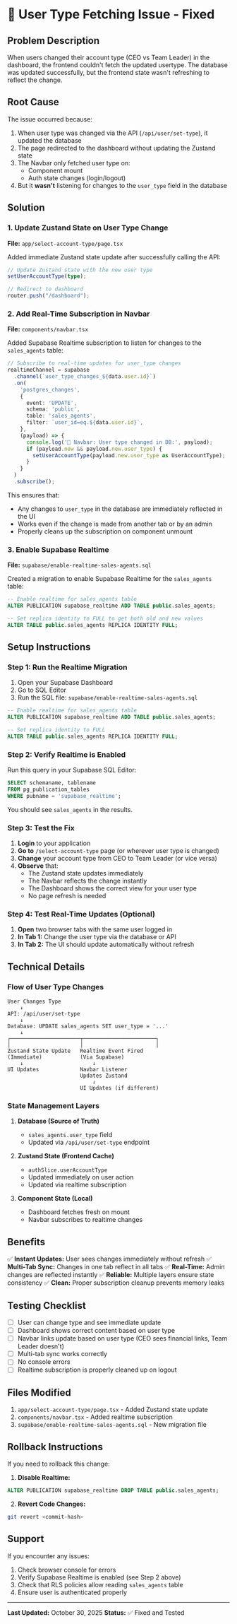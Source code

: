 # 🔧 User Type Fetching Issue - Fixed

## Problem Description

When users changed their account type (CEO vs Team Leader) in the dashboard, the frontend couldn't fetch the updated usertype. The database was updated successfully, but the frontend state wasn't refreshing to reflect the change.

## Root Cause

The issue occurred because:
1. When user type was changed via the API (`/api/user/set-type`), it updated the database
2. The page redirected to the dashboard without updating the Zustand state
3. The Navbar only fetched user type on:
   - Component mount
   - Auth state changes (login/logout)
4. But it **wasn't** listening for changes to the `user_type` field in the database

## Solution

### 1. Update Zustand State on User Type Change

**File:** `app/select-account-type/page.tsx`

Added immediate Zustand state update after successfully calling the API:

```typescript
// Update Zustand state with the new user type
setUserAccountType(type);

// Redirect to dashboard
router.push("/dashboard");
```

### 2. Add Real-Time Subscription in Navbar

**File:** `components/navbar.tsx`

Added Supabase Realtime subscription to listen for changes to the `sales_agents` table:

```typescript
// Subscribe to real-time updates for user_type changes
realtimeChannel = supabase
  .channel(`user_type_changes_${data.user.id}`)
  .on(
    'postgres_changes',
    {
      event: 'UPDATE',
      schema: 'public',
      table: 'sales_agents',
      filter: `user_id=eq.${data.user.id}`,
    },
    (payload) => {
      console.log('🔔 Navbar: User type changed in DB:', payload);
      if (payload.new && payload.new.user_type) {
        setUserAccountType(payload.new.user_type as UserAccountType);
      }
    }
  )
  .subscribe();
```

This ensures that:
- Any changes to `user_type` in the database are immediately reflected in the UI
- Works even if the change is made from another tab or by an admin
- Properly cleans up the subscription on component unmount

### 3. Enable Supabase Realtime

**File:** `supabase/enable-realtime-sales-agents.sql`

Created a migration to enable Supabase Realtime for the `sales_agents` table:

```sql
-- Enable realtime for sales_agents table
ALTER PUBLICATION supabase_realtime ADD TABLE public.sales_agents;

-- Set replica identity to FULL to get both old and new values
ALTER TABLE public.sales_agents REPLICA IDENTITY FULL;
```

## Setup Instructions

### Step 1: Run the Realtime Migration

1. Open your Supabase Dashboard
2. Go to SQL Editor
3. Run the SQL file: `supabase/enable-realtime-sales-agents.sql`

```sql
-- Enable realtime for sales_agents table
ALTER PUBLICATION supabase_realtime ADD TABLE public.sales_agents;

-- Set replica identity to FULL
ALTER TABLE public.sales_agents REPLICA IDENTITY FULL;
```

### Step 2: Verify Realtime is Enabled

Run this query in your Supabase SQL Editor:

```sql
SELECT schemaname, tablename 
FROM pg_publication_tables 
WHERE pubname = 'supabase_realtime';
```

You should see `sales_agents` in the results.

### Step 3: Test the Fix

1. **Login** to your application
2. **Go to** `/select-account-type` page (or wherever user type is changed)
3. **Change** your account type from CEO to Team Leader (or vice versa)
4. **Observe** that:
   - The Zustand state updates immediately
   - The Navbar reflects the change instantly
   - The Dashboard shows the correct view for your user type
   - No page refresh is needed

### Step 4: Test Real-Time Updates (Optional)

1. **Open** two browser tabs with the same user logged in
2. **In Tab 1:** Change the user type via the database or API
3. **In Tab 2:** The UI should update automatically without refresh

## Technical Details

### Flow of User Type Changes

```
User Changes Type
    ↓
API: /api/user/set-type
    ↓
Database: UPDATE sales_agents SET user_type = '...'
    ↓
┌──────────────────────┬───────────────────────┐
│                      │                       │
Zustand State Update   Realtime Event Fired
(Immediate)            (Via Supabase)
    ↓                      ↓
UI Updates             Navbar Listener
                       Updates Zustand
                           ↓
                       UI Updates (if different)
```

### State Management Layers

1. **Database (Source of Truth)**
   - `sales_agents.user_type` field
   - Updated via `/api/user/set-type` endpoint

2. **Zustand State (Frontend Cache)**
   - `authSlice.userAccountType`
   - Updated immediately on user action
   - Updated via realtime subscription

3. **Component State (Local)**
   - Dashboard fetches fresh on mount
   - Navbar subscribes to realtime changes

## Benefits

✅ **Instant Updates:** User sees changes immediately without refresh
✅ **Multi-Tab Sync:** Changes in one tab reflect in all tabs
✅ **Real-Time:** Admin changes are reflected instantly
✅ **Reliable:** Multiple layers ensure state consistency
✅ **Clean:** Proper subscription cleanup prevents memory leaks

## Testing Checklist

- [ ] User can change type and see immediate update
- [ ] Dashboard shows correct content based on user type
- [ ] Navbar links update based on user type (CEO sees financial links, Team Leader doesn't)
- [ ] Multi-tab sync works correctly
- [ ] No console errors
- [ ] Realtime subscription is properly cleaned up on logout

## Files Modified

1. `app/select-account-type/page.tsx` - Added Zustand state update
2. `components/navbar.tsx` - Added realtime subscription
3. `supabase/enable-realtime-sales-agents.sql` - New migration file

## Rollback Instructions

If you need to rollback this change:

1. **Disable Realtime:**
```sql
ALTER PUBLICATION supabase_realtime DROP TABLE public.sales_agents;
```

2. **Revert Code Changes:**
```bash
git revert <commit-hash>
```

## Support

If you encounter any issues:
1. Check browser console for errors
2. Verify Supabase Realtime is enabled (see Step 2 above)
3. Check that RLS policies allow reading `sales_agents` table
4. Ensure user is authenticated properly

---

**Last Updated:** October 30, 2025
**Status:** ✅ Fixed and Tested

